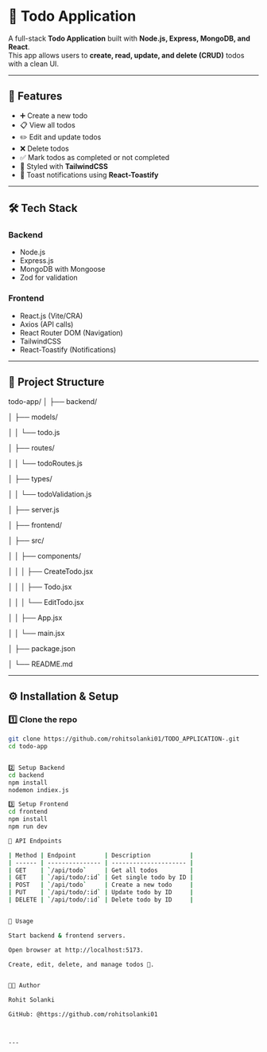 # 📝 Todo Application

A full-stack **Todo Application** built with **Node.js, Express, MongoDB, and React**.  
This app allows users to **create, read, update, and delete (CRUD)** todos with a clean UI.

---

## 🚀 Features

- ➕ Create a new todo
- 📋 View all todos
- ✏️ Edit and update todos
- ❌ Delete todos
- ✅ Mark todos as completed or not completed
- 🎨 Styled with **TailwindCSS**
- 🔔 Toast notifications using **React-Toastify**

---

## 🛠️ Tech Stack

### Backend
- Node.js
- Express.js
- MongoDB with Mongoose
- Zod for validation

### Frontend
- React.js (Vite/CRA)
- Axios (API calls)
- React Router DOM (Navigation)
- TailwindCSS
- React-Toastify (Notifications)

---

## 📂 Project Structure
  todo-app/
│
├── backend/

│ ├── models/

│ │ └── todo.js

│ ├── routes/

│ │ └── todoRoutes.js

│ ├── types/

│ │ └── todoValidation.js

│ ├── server.js

│
├── frontend/

│ ├── src/

│ │ ├── components/

│ │ │ ├── CreateTodo.jsx

│ │ │ ├── Todo.jsx

│ │ │ └── EditTodo.jsx

│ │ ├── App.jsx

│ │ └── main.jsx

│ ├── package.json

│
└── README.md





---

## ⚙️ Installation & Setup

### 1️⃣ Clone the repo
```bash
git clone https://github.com/rohitsolanki01/TODO_APPLICATION-.git
cd todo-app


2️⃣ Setup Backend
cd backend
npm install
nodemon indiex.js

3️⃣ Setup Frontend
cd frontend
npm install
npm run dev

🔗 API Endpoints

| Method | Endpoint        | Description           |
| ------ | --------------- | --------------------- |
| GET    | `/api/todo`     | Get all todos         |
| GET    | `/api/todo/:id` | Get single todo by ID |
| POST   | `/api/todo`     | Create a new todo     |
| PUT    | `/api/todo/:id` | Update todo by ID     |
| DELETE | `/api/todo/:id` | Delete todo by ID     |


🎯 Usage

Start backend & frontend servers.

Open browser at http://localhost:5173.

Create, edit, delete, and manage todos 🚀.


🧑‍💻 Author

Rohit Solanki

GitHub: @https://github.com/rohitsolanki01



---



